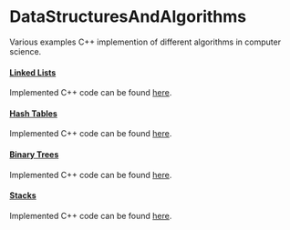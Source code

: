 # DataStructuresAndAlgorithms
Various examples C++ implemention of different algorithms in computer science.

#### [Linked Lists](https://en.wikipedia.org/wiki/Linked_list)
Implemented C++ code can be found [here](LinkedLists.cpp).

#### [Hash Tables](https://en.wikipedia.org/wiki/Hash_table)
Implemented C++ code can be found [here](HashTables.cpp).

#### [Binary Trees](https://en.wikipedia.org/wiki/Binary_tree)
Implemented C++ code can be found [here](BinaryTrees.cpp).

#### [Stacks](https://en.wikipedia.org/wiki/Stack_(abstract_data_type))
Implemented C++ code can be found [here](Stack.cpp).
